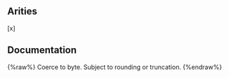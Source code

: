 ## Arities
[x]

## Documentation
{%raw%}
Coerce to byte. Subject to rounding or truncation.
{%endraw%}
